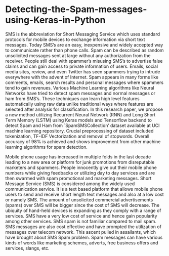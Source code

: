 # Detecting-the-Spam-messages-using-Keras-in-Python
SMS is the abbreviation for Short Messaging Service which uses standard protocols for mobile devices to exchange information via short text messages. 
Today SMS’s are an easy, inexpensive and widely accepted way to communicate rather than phone calls.
Spam can be described as random unsolicited messages sent at large without any authorization from the receiver. 
People still deal with spammer’s misusing SMS’s to advertise false claims and can gain access to private information of users. 
Emails, social media sites, review, and even Twitter has seen spammers trying to intrude everywhere with the advent of Internet. 
Spam appears in many forms like comments, emails, search results and personal messages where spammers tend to gain revenues.
Various Machine Learning algorithms like Neural Networks have tried to detect spam messages and normal messages or ham from SMS’s. 
These techniques can learn high level features automatically using raw data unlike traditional ways where features are selected after analysis for classification. 
In this research paper, we propose a new method utilizing Recurrent Neural Network (RNN) and Long Short Term Memory (LSTM) using Keras models and Tensorflow backend to detect Spam and Ham from `SpamSMSCollection’ dataset available at UCI machine learning repository. Crucial preprocessing of dataset included tokenization, TF-IDF Vectorization and removal of stopwords. Overall accuracy of 98% is achieved and shows improvement from other machine learning algorithms for spam detection.

Mobile phone usage has increased in multiple folds in the last decade leading to a new area or platform for junk promotions from disreputable marketers and spammers.
People innocently give out their mobile phone numbers while giving feedbacks or utilizing day to day services and are then swarmed with spam promotional and marketing messages. Short Message Service (SMS) is considered among the widely used communication service. 
It is a text based platform that allows mobile phone users to send and receive short length text messages and also at a low cost or namely SMS. 
The amount of unsolicited commercial advertisements (spams) over SMS will be bigger since the cost of SMS will decrease.
The ubiquity of hand-held devices is expanding as they comply with a range of services. 
SMS have a very low cost of service and hence gain popularity among other services. 
SMS spam is not familiar compared to mail spam. 
SMS messages are also cost effective and have prompted the utilization of messages over telecom network. 
This ascent pulled in assailants, which have brought about SMS Spam problem.
Spam messages can have various kinds of words like marketing schemes, adverts, free business offers and services, slangs, etc.
